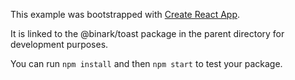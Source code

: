 This example was bootstrapped with [Create React App](https://github.com/facebook/create-react-app).

It is linked to the @binark/toast package in the parent directory for development purposes.

You can run `npm install` and then `npm start` to test your package.
